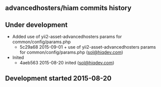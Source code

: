 advancedhosters/hiam commits history
------------------------------------

## Under development

- Added use of yii2-asset-advancedhosters params for common/config/params.php
    - 5c29a68 2015-09-01 + use of yii2-asset-advancedhosters params for common/config/params.php (sol@hiqdev.com)
- Inited
    - 4aeb563 2015-08-20 inited (sol@hiqdev.com)

## Development started 2015-08-20

